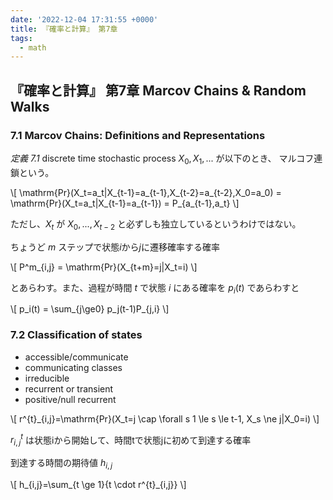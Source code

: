 ```yaml
---
date: '2022-12-04 17:31:55 +0000'
title: 『確率と計算』 第7章
tags:
  - math
---
```


## 『確率と計算』 第7章 Marcov Chains & Random Walks

### 7.1 Marcov Chains: Definitions and Representations

*定義 7.1* discrete time stochastic process $X_0,X_1,...$ が以下のとき、
マルコフ連鎖という。

\\[
\mathrm{Pr}(X_t=a_t|X_{t-1}=a_{t-1},X_{t-2}=a_{t-2},X_0=a_0)
 = \mathrm{Pr}(X_t=a_t|X_{t-1}=a_{t-1})
 = P_{a_{t-1},a_t}
\\]

ただし、$X_t$ が $X_0,...,X_{t-2}$ と必ずしも独立しているというわけではない。

ちょうど $m$ ステップで状態$i$から$j$に遷移確率する確率

\\[
P^m_{i,j} = \mathrm{Pr}(X_{t+m}=j|X_t=i)
\\]

とあらわす。また、過程が時間 $t$ で状態 $i$ にある確率を $p_i(t)$ であらわすと

\\[
p_i(t) = \sum_{j\ge0} p_j(t-1)P_{j,i}
\\]

### 7.2 Classification of states

* accessible/communicate
* communicating classes
* irreducible
* recurrent or transient
* positive/null recurrent

\\[
  r^{t}_{i,j}=\mathrm{Pr}(X_t=j \cap \forall s 1 \le s \le t-1, X_s \ne j|X_0=i)
\\]

$r^{t}_{i,j}$ は状態iから開始して、時間tで状態jに初めて到達する確率

到達する時間の期待値 $h_{i,j}$

\\[
  h_{i,j}=\sum_{t \ge 1}{t \cdot r^{t}_{i,j}}
\\]
